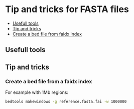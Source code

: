 # Tip and tricks for FASTA files
- [Usefull tools](https://github.com/IARC-bioinfo/FASTA-tricks#usefull-tools)
- [Tip and tricks](https://github.com/IARC-bioinfo/FASTA-tricks#tip-and-tricks)
 - [Create a bed file from faidx index](https://github.com/IARC-bioinfo/FASTA-tricks#create-a-bed-file-from-a-faidx-index) 

## Usefull tools

## Tip and tricks

### Create a bed file from a faidx index
For example with 1Mb regions:
```bash
bedtools makewindows -g reference.fasta.fai -w 1000000
```
